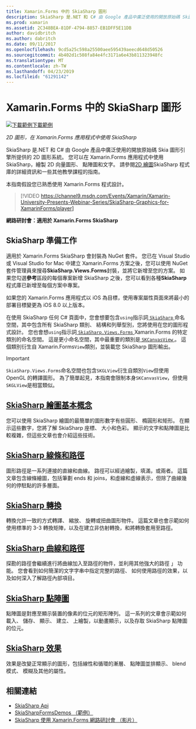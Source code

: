 ```yaml
---
title: Xamarin.Forms 中的 SkiaSharp 圖形
description: SkiaSharp 是.NET 和 C# 由 Google 產品中廣泛使用的開放原始碼 Skia 圖形引擎所提供的 2D 圖形系統。 本指南說明如何為 2D 圖形，在 Xamarin.Forms 應用程式中使用 SkiaSharp。
ms.prod: xamarin
ms.assetid: 2C348BEA-81DF-4794-8857-EB1DFF5E11DB
author: davidbritch
ms.author: dabritch
ms.date: 09/11/2017
ms.openlocfilehash: 9cd5a25c598a25500aee595439aeecd648d50526
ms.sourcegitcommit: 4b402d1c508fa84e4fc3171a6e43b811323948fc
ms.translationtype: MT
ms.contentlocale: zh-TW
ms.lasthandoff: 04/23/2019
ms.locfileid: "61291142"
---
```

# <a name="skiasharp-graphics-in-xamarinforms"></a>Xamarin.Forms 中的 SkiaSharp 圖形

[![下載範例](~/media/shared/download.png)下載範例](https://developer.xamarin.com/samples/xamarin-forms/SkiaSharpForms/Demos/)

_2D 圖形，在 Xamarin.Forms 應用程式中使用 SkiaSharp_

SkiaSharp 是.NET 和 C# 由 Google 產品中廣泛使用的開放原始碼 Skia 圖形引擎所提供的 2D 圖形系統。 您可以在 Xamarin.Forms 應用程式中使用 SkiaSharp，繪製 2D 向量圖形、 點陣圖和文字。 請參閱[2D 繪圖](~/graphics-games/skiasharp/index.md)SkiaSharp 程式庫的詳細資訊和一些其他教學課程的指南。

本指南假設您已熟悉使用 Xamarin.Forms 程式設計。

> [!VIDEO https://channel9.msdn.com/Events/Xamarin/Xamarin-University-Presents-Webinar-Series/SkiaSharp-Graphics-for-XamarinForms/player]

**網路研討會：適用於 Xamarin.Forms SkiaSharp**

## <a name="skiasharp-preliminaries"></a>SkiaSharp 準備工作

適用於 Xamarin.Forms SkiaSharp 會封裝為 NuGet 套件。 您已在 Visual Studio 或 Visual Studio for Mac 中建立 Xamarin.Forms 方案之後，您可以使用 NuGet 套件管理員來搜尋**SkiaSharp.Views.Forms**封裝，並將它新增至您的方案。 如果您勾選**參考**區段的每個專案新增 SkiaSharp 之後，您可以看到各種**SkiaSharp**程式庫已新增至每個方案中專案。

如果您的 Xamarin.Forms 應用程式以 iOS 為目標，使用專案屬性頁面來將最小的部署目標變更為 iOS 8.0 以上版本。

在使用 SkiaSharp 任何 C# 頁面中，您會想要包含`using`指示詞[ `SkiaSharp` ](xref:SkiaSharp)命名空間，其中包含所有 SkiaSharp 類別、 結構和列舉型別，您將使用在您的圖形程式設計。 您也會想`using`指示詞[ `SkiaSharp.Views.Forms` ](xref:SkiaSharp.Views.Forms) Xamarin.Forms 的特定類別的命名空間。 這是更小命名空間，其中最重要的類別是[ `SKCanvasView` ](xref:SkiaSharp.Views.Forms.SKCanvasView)。 這個類別衍生自 Xamarin.Forms`View`類別，並裝載您 SkiaSharp 圖形輸出。

> [!IMPORTANT]
> `SkiaSharp.Views.Forms`命名空間也包含`SKGLView`衍生自類別`View`但使用 OpenGL 的轉譯圖形。 為了簡單起見，本指南會限制本身`SKCanvasView`，但使用`SKGLView`是相當類似。

## <a name="skiasharp-drawing-basicsbasicsindexmd"></a>[SkiaSharp 繪圖基本概念](basics/index.md)

您可以使用 SkiaSharp 繪圖的最簡單的圖形數字有些圓形、 橢圓形和矩形。 在顯示這些數字，您將了解 SkiaSharp 座標、 大小和色彩。 顯示的文字和點陣圖是比較複雜，但這些文章也會介紹這些技術。

## <a name="skiasharp-lines-and-pathspathsindexmd"></a>[SkiaSharp 線條和路徑](paths/index.md)

圖形路徑是一系列連接的直線和曲線。 路徑可以經過繪製，填滿，或兩者。 這篇文章包含線條繪圖，包括筆劃 ends 和 joins，和虛線和虛線表示，但除了曲線幾何的停駐點的許多層面。

## <a name="skiasharp-transformstransformsindexmd"></a>[SkiaSharp 轉換](transforms/index.md)

轉換允許一致的方式轉譯、 縮放、 旋轉或扭曲圖形物件。 這篇文章也會示範如何使用標準的 3-3 轉換矩陣，以及在建立非仿射轉換，和將轉換套用至路徑。

## <a name="skiasharp-curves-and-pathscurvesindexmd"></a>[SkiaSharp 曲線和路徑](curves/index.md)

探勘的路徑會繼續進行將曲線加入至路徑的物件，並利用其他強大的路徑 」 功能。 您會看到如何簡潔的文字字串中指定完整的路徑、 如何使用路徑的效果，以及如何深入了解路徑內部項目。

## <a name="skiasharp-bitmapsbitmapsindexmd"></a>[SkiaSharp 點陣圖](bitmaps/index.md)

點陣圖是對應至顯示裝置的像素的位元的矩形陣列。 這一系列的文章會示範如何載入、 儲存、 顯示、 建立、 上繪製，以動畫顯示，以及存取 SkiaSharp 點陣圖的位元。

## <a name="skiasharp-effectseffectsindexmd"></a>[SkiaSharp 效果](effects/index.md)

效果是改變正常顯示的圖形，包括線性和循環的漸層、 點陣圖並排顯示、 blend 模式、 模糊及其他的屬性。

## <a name="related-links"></a>相關連結

- [SkiaSharp Api](https://docs.microsoft.com/dotnet/api/skiasharp)
- [SkiaSharpFormsDemos （範例）](https://developer.xamarin.com/samples/xamarin-forms/SkiaSharpForms/Demos/)
- [SkiaSharp 使用 Xamarin.Forms 網路研討會 （影片）](https://channel9.msdn.com/Events/Xamarin/Xamarin-University-Presents-Webinar-Series/SkiaSharp-Graphics-for-XamarinForms)
